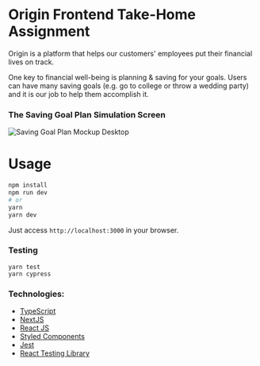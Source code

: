 # Origin Frontend Take-Home Assignment

Origin is a platform that helps our customers' employees put their financial lives on track.

One key to financial well-being is planning & saving for your goals. Users can have many saving goals (e.g. go to college or throw a wedding party) and it is our job to help them accomplish it.

### The Saving Goal Plan Simulation Screen


![Saving Goal Plan Mockup Desktop](https://github.com/OriginFinancial/frontend-take-home-assignment/blob/master/mockups/saving-goal-plan-desk.png)


# Usage

```bash
npm install
npm run dev
# or
yarn
yarn dev
```

Just access `http://localhost:3000` in your browser.

### Testing

```
yarn test
yarn cypress
```

### Technologies:

- [TypeScript](https://www.typescriptlang.org/)
- [NextJS](https://nextjs.org/)
- [React JS](https://reactjs.org/)
- [Styled Components](https://styled-components.com/)
- [Jest](https://jestjs.io/)
- [React Testing Library](https://testing-library.com/docs/react-testing-library/intro)

